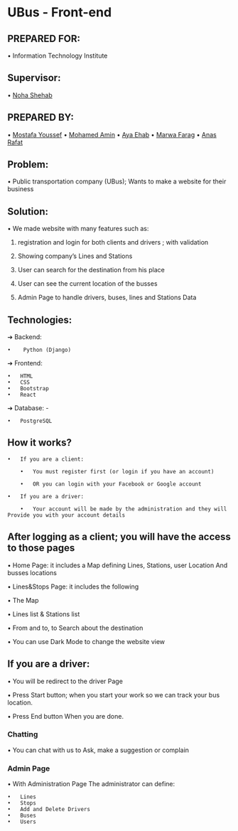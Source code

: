 # UBus - Front-end

## PREPARED FOR:

• Information Technology Institute

## Supervisor:

• [Noha Shehab](https://github.com/NohaAShehab)

## PREPARED BY:

• [Mostafa Youssef](https://github.com/Mostafa-YMS)
• [Mohamed Amin](https://github.com/mohamed000123)
• [Aya Ehab](https://github.com/ayyaehab)
• [Marwa Farag](https://github.com/marwafarg)
• [Anas Rafat](https://github.com/anasRafat)

## Problem:

• Public transportation company (UBus); Wants to make a website for their business

## Solution:

• We made website with many features such as:

1. registration and login for both clients and drivers ; with validation

2. Showing company’s Lines and Stations

3. User can search for the destination from his place

4. User can see the current location of the busses

5. Admin Page to handle drivers, buses, lines and Stations Data

## Technologies:

➔ Backend:

    •	 Python (Django)

➔ Frontend:

    •	HTML
    •	CSS
    •	Bootstrap
    •	React

➔ Database: -

    •	PostgreSQL

## How it works?

    •	If you are a client:

        •	You must register first (or login if you have an account)

        •	OR you can login with your Facebook or Google account

    •	If you are a driver:

        •	Your account will be made by the administration and they will Provide you with your account details

## After logging as a client; you will have the access to those pages

• Home Page: it includes a Map defining Lines, Stations, user Location And busses locations

• Lines&Stops Page: it includes the following

• The Map

• Lines list & Stations list

• From and to, to Search about the destination

• You can use Dark Mode to change the website view

## If you are a driver:

• You will be redirect to the driver Page

• Press Start button; when you start your work so we can track your bus location.

• Press End button When you are done.

### Chatting

• You can chat with us to Ask, make a suggestion or complain

### Admin Page

• With Administration Page The administrator can define:

    •	Lines
    •	Stops
    •	Add and Delete Drivers
    •	Buses
    •	Users
